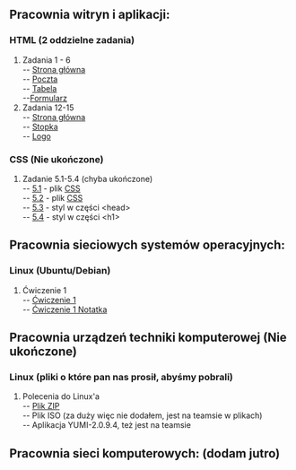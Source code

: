## Pracownia witryn i aplikacji:
### HTML (2 oddzielne zadania)

1. Zadania 1 - 6 <br>
-- [Strona główna](https://obliviouscow.github.io/mikolaj.github.io/) <br>
-- [Poczta](https://obliviouscow.github.io/mikolaj.github.io/poczta_kopytko.html) <br>
-- [Tabela](https://obliviouscow.github.io/mikolaj.github.io/tabela_kopytko.html) <br>
--[Formularz](https://obliviouscow.github.io/mikolaj.github.io/formularz_kopytko.html) <br>
2. Zadania 12-15 <br>
-- [Strona główna](https://obliviouscow.github.io/12-15/glowny_kopytko.html) <br>
-- [Stopka](https://obliviouscow.github.io/12-15/stopka_kopytko.html) <br>
-- [Logo](https://obliviouscow.github.io/12-15/logo_kopytko.html) <br>

### CSS (Nie ukończone)

1. Zadanie 5.1-5.4 (chyba ukończone) <br>
-- [5.1](https://obliviouscow.github.io/CSS/kopy_z5_1.html) - plik [CSS](https://obliviouscow.github.io/CSS/kopy_z5_1.css) <br>
-- [5.2](https://obliviouscow.github.io/CSS/kopy_z5_2.html) - plik [CSS](https://obliviouscow.github.io/CSS/kopy_z5_2.css) <br>
-- [5.3](https://obliviouscow.github.io/CSS/kopy_z5_3.html) - styl w części \<head> <br>
-- [5.4](https://obliviouscow.github.io/CSS/kopy_z5_4.html) - styl w części \<h1> <br>

## Pracownia sieciowych systemów operacyjnych:
### Linux (Ubuntu/Debian)

1. Ćwiczenie 1 <br>
-- [Ćwiczenie 1](https://obliviouscow.github.io/pracowniaSSO/cw1.docx) <br>
-- [Ćwiczenie 1 Notatka](https://obliviouscow.github.io/pracowniaSSO/cw1%20notatka.docx) <br>

## Pracownia urządzeń techniki komputerowej (Nie ukończone)
### Linux (pliki o które pan nas prosił, abyśmy pobrali)

1. Polecenia do Linux'a <br>
-- [Plik ZIP](https://obliviouscow.github.io/pracUTK/Polecenia%20Linux.zip) <br>
-- Plik ISO (za duży więc nie dodałem, jest na teamsie w plikach) <br>
-- Aplikacja YUMI-2.0.9.4, też jest na teamsie <br>


## Pracownia sieci komputerowych: (dodam jutro)